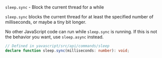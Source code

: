 `sleep.sync` - Block the current thread for a while

`sleep.sync` blocks the current thread for at least the specified number of milliseconds, or maybe a tiny bit longer.

No other JavaScript code can run while `sleep.sync` is running. If this is not the behavior you want, use `sleep.async` instead.

```ts
// Defined in yavascript/src/api/commands/sleep
declare function sleep.sync(milliseconds: number): void;
```
